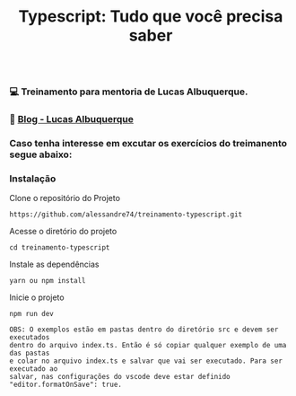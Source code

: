 <div align="center" style="padding-bottom:30px; background:transparent">
  <h1>Typescript: Tudo que você precisa saber</h1>
</div>

### 💻 Treinamento para mentoria de Lucas Albuquerque.

### 🚀 [Blog - Lucas Albuquerque](https://lucasalbuquerque.me/typescript-tudo-que-voce-precisa-saber/)

### Caso tenha interesse em excutar os exercícios do treimanento segue abaixo:

### Instalação

Clone o repositório do Projeto

```
https://github.com/alessandre74/treinamento-typescript.git

```

Acesse o diretório do projeto

```
cd treinamento-typescript

```

Instale as dependências

```
yarn ou npm install

```

Inicie o projeto

```
npm run dev

```

```
OBS: O exemplos estão em pastas dentro do diretório src e devem ser executados
dentro do arquivo index.ts. Então é só copiar qualquer exemplo de uma das pastas
e colar no arquivo index.ts e salvar que vai ser executado. Para ser executado ao
salvar, nas configurações do vscode deve estar definido "editor.formatOnSave": true.
```
